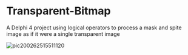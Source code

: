 # Transparent-Bitmap
A Delphi 4 project using logical operators to process a mask and spite image as if it were a single transparent image

![pic200262515511120](https://github.com/joshi1983/Transparent-Bitmap/assets/11838191/ba62af40-593d-4922-9678-03ad073894ca)
